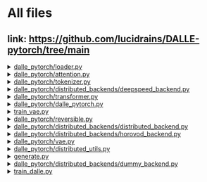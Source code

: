 # All files
## link: https://github.com/lucidrains/DALLE-pytorch/tree/main
<details>
<summary>
<a name='dalle_pytorch/loader.py' href='https://github.com/lucidrains/DALLE-pytorch/tree/main/dalle_pytorch/loader.py'>dalle_pytorch/loader.py</a>
</summary>
<ul>
    <details>
        <summary>
        class | <a name='dalle_pytorch/loader.py:TextImageDataset' href='https://github.com/lucidrains/DALLE-pytorch/tree/main/dalle_pytorch/loader.py#L10'>TextImageDataset</a>
        </summary>
        <ul>
        <li>Args:</li>
        <ul></ul>
        <li>Docs:<br></li>
        </ul>
    </details>
    <details>
        <summary>
        method | <a name='dalle_pytorch/loader.py:TextImageDataset:__init__' href='https://github.com/lucidrains/DALLE-pytorch/tree/main/dalle_pytorch/loader.py#L11'>TextImageDataset:__init__</a>
        </summary>
        <ul>
        <li>Args:</li>
        <ul>self,<br>folder,<br>text_len = 256,<br>image_size = 128,<br>truncate_captions = False,<br>resize_ratio = 0.75,<br>tokenizer = None,<br>shuffle = False,<br></ul>
        <li>Docs:<br>        """
<br>
        @param folder: Folder containing images and text files matched by their paths' respective "stem"
<br>
        @param truncate_captions: Rather than throw an exception, captions which are too long will be truncated.
<br>
        """
<br>
</li>
        </ul>
    </details>
    <details>
        <summary>
        method | <a name='dalle_pytorch/loader.py:TextImageDataset:__len__' href='https://github.com/lucidrains/DALLE-pytorch/tree/main/dalle_pytorch/loader.py#L55'>TextImageDataset:__len__</a>
        </summary>
        <ul>
        <li>Args:</li>
        <ul>self,<br></ul>
        <li>Docs:<br></li>
        </ul>
    </details>
    <details>
        <summary>
        method | <a name='dalle_pytorch/loader.py:TextImageDataset:random_sample' href='https://github.com/lucidrains/DALLE-pytorch/tree/main/dalle_pytorch/loader.py#L58'>TextImageDataset:random_sample</a>
        </summary>
        <ul>
        <li>Args:</li>
        <ul>self,<br></ul>
        <li>Docs:<br></li>
        </ul>
    </details>
    <details>
        <summary>
        method | <a name='dalle_pytorch/loader.py:TextImageDataset:sequential_sample' href='https://github.com/lucidrains/DALLE-pytorch/tree/main/dalle_pytorch/loader.py#L61'>TextImageDataset:sequential_sample</a>
        </summary>
        <ul>
        <li>Args:</li>
        <ul>self,<br>ind,<br></ul>
        <li>Docs:<br></li>
        </ul>
    </details>
    <details>
        <summary>
        method | <a name='dalle_pytorch/loader.py:TextImageDataset:skip_sample' href='https://github.com/lucidrains/DALLE-pytorch/tree/main/dalle_pytorch/loader.py#L66'>TextImageDataset:skip_sample</a>
        </summary>
        <ul>
        <li>Args:</li>
        <ul>self,<br>ind,<br></ul>
        <li>Docs:<br></li>
        </ul>
    </details>
    <details>
        <summary>
        method | <a name='dalle_pytorch/loader.py:TextImageDataset:__getitem__' href='https://github.com/lucidrains/DALLE-pytorch/tree/main/dalle_pytorch/loader.py#L71'>TextImageDataset:__getitem__</a>
        </summary>
        <ul>
        <li>Args:</li>
        <ul>self,<br>ind,<br></ul>
        <li>Docs:<br></li>
        </ul>
    </details></ul>
</details>

<details>
<summary>
<a name='dalle_pytorch/attention.py' href='https://github.com/lucidrains/DALLE-pytorch/tree/main/dalle_pytorch/attention.py'>dalle_pytorch/attention.py</a>
</summary>
<ul>
    <details>
        <summary>
        function | <a name='dalle_pytorch/attention.py:exists' href='https://github.com/lucidrains/DALLE-pytorch/tree/main/dalle_pytorch/attention.py#L13'>exists</a>
        </summary>
        <ul>
        <li>Args:</li>
        <ul>val,<br></ul>
        <li>Docs:<br></li>
        </ul>
    </details>
    <details>
        <summary>
        function | <a name='dalle_pytorch/attention.py:uniq' href='https://github.com/lucidrains/DALLE-pytorch/tree/main/dalle_pytorch/attention.py#L16'>uniq</a>
        </summary>
        <ul>
        <li>Args:</li>
        <ul>arr,<br></ul>
        <li>Docs:<br></li>
        </ul>
    </details>
    <details>
        <summary>
        function | <a name='dalle_pytorch/attention.py:default' href='https://github.com/lucidrains/DALLE-pytorch/tree/main/dalle_pytorch/attention.py#L19'>default</a>
        </summary>
        <ul>
        <li>Args:</li>
        <ul>val,<br>d,<br></ul>
        <li>Docs:<br></li>
        </ul>
    </details>
    <details>
        <summary>
        function | <a name='dalle_pytorch/attention.py:max_neg_value' href='https://github.com/lucidrains/DALLE-pytorch/tree/main/dalle_pytorch/attention.py#L24'>max_neg_value</a>
        </summary>
        <ul>
        <li>Args:</li>
        <ul>t,<br></ul>
        <li>Docs:<br></li>
        </ul>
    </details>
    <details>
        <summary>
        function | <a name='dalle_pytorch/attention.py:stable_softmax' href='https://github.com/lucidrains/DALLE-pytorch/tree/main/dalle_pytorch/attention.py#L27'>stable_softmax</a>
        </summary>
        <ul>
        <li>Args:</li>
        <ul>t,<br>dim  =  -1,<br>alpha  =  32 ** 2,<br></ul>
        <li>Docs:<br></li>
        </ul>
    </details>
    <details>
        <summary>
        function | <a name='dalle_pytorch/attention.py:apply_pos_emb' href='https://github.com/lucidrains/DALLE-pytorch/tree/main/dalle_pytorch/attention.py#L32'>apply_pos_emb</a>
        </summary>
        <ul>
        <li>Args:</li>
        <ul>pos_emb,<br>qkv,<br></ul>
        <li>Docs:<br></li>
        </ul>
    </details>
    <details>
        <summary>
        class | <a name='dalle_pytorch/attention.py:Attention' href='https://github.com/lucidrains/DALLE-pytorch/tree/main/dalle_pytorch/attention.py#L39'>Attention</a>
        </summary>
        <ul>
        <li>Args:</li>
        <ul></ul>
        <li>Docs:<br></li>
        </ul>
    </details>
    <details>
        <summary>
        class | <a name='dalle_pytorch/attention.py:SparseConvCausalAttention' href='https://github.com/lucidrains/DALLE-pytorch/tree/main/dalle_pytorch/attention.py#L90'>SparseConvCausalAttention</a>
        </summary>
        <ul>
        <li>Args:</li>
        <ul></ul>
        <li>Docs:<br></li>
        </ul>
    </details>
    <details>
        <summary>
        class | <a name='dalle_pytorch/attention.py:SparseAxialCausalAttention' href='https://github.com/lucidrains/DALLE-pytorch/tree/main/dalle_pytorch/attention.py#L211'>SparseAxialCausalAttention</a>
        </summary>
        <ul>
        <li>Args:</li>
        <ul></ul>
        <li>Docs:<br></li>
        </ul>
    </details>
    <details>
        <summary>
        class | <a name='dalle_pytorch/attention.py:SparseAttention' href='https://github.com/lucidrains/DALLE-pytorch/tree/main/dalle_pytorch/attention.py#L325'>SparseAttention</a>
        </summary>
        <ul>
        <li>Args:</li>
        <ul></ul>
        <li>Docs:<br></li>
        </ul>
    </details>
    <details>
        <summary>
        method | <a name='dalle_pytorch/attention.py:Attention:__init__' href='https://github.com/lucidrains/DALLE-pytorch/tree/main/dalle_pytorch/attention.py#L40'>Attention:__init__</a>
        </summary>
        <ul>
        <li>Args:</li>
        <ul>self,<br>dim,<br>seq_len,<br>causal  =  True,<br>heads  =  8,<br>dim_head  =  64,<br>dropout  =  0.,<br>stable  =  False,<br></ul>
        <li>Docs:<br></li>
        </ul>
    </details>
    <details>
        <summary>
        method | <a name='dalle_pytorch/attention.py:Attention:forward' href='https://github.com/lucidrains/DALLE-pytorch/tree/main/dalle_pytorch/attention.py#L56'>Attention:forward</a>
        </summary>
        <ul>
        <li>Args:</li>
        <ul>self,<br>x,<br>mask  =  None,<br>rotary_pos_emb  =  None,<br></ul>
        <li>Docs:<br></li>
        </ul>
    </details>
    <details>
        <summary>
        method | <a name='dalle_pytorch/attention.py:SparseConvCausalAttention:__init__' href='https://github.com/lucidrains/DALLE-pytorch/tree/main/dalle_pytorch/attention.py#L91'>SparseConvCausalAttention:__init__</a>
        </summary>
        <ul>
        <li>Args:</li>
        <ul>self,<br>dim,<br>seq_len,<br>image_size  =  32,<br>kernel_size  =  5,<br>dilation  =  1,<br>heads  =  8,<br>dim_head  =  64,<br>dropout  =  0.,<br>stable  =  False,<br>**kwargs,<br></ul>
        <li>Docs:<br></li>
        </ul>
    </details>
    <details>
        <summary>
        method | <a name='dalle_pytorch/attention.py:SparseConvCausalAttention:forward' href='https://github.com/lucidrains/DALLE-pytorch/tree/main/dalle_pytorch/attention.py#L56'>SparseConvCausalAttention:forward</a>
        </summary>
        <ul>
        <li>Args:</li>
        <ul>self,<br>x,<br>mask  =  None,<br>rotary_pos_emb  =  None,<br></ul>
        <li>Docs:<br></li>
        </ul>
    </details>
    <details>
        <summary>
        method | <a name='dalle_pytorch/attention.py:SparseAxialCausalAttention:__init__' href='https://github.com/lucidrains/DALLE-pytorch/tree/main/dalle_pytorch/attention.py#L212'>SparseAxialCausalAttention:__init__</a>
        </summary>
        <ul>
        <li>Args:</li>
        <ul>self,<br>dim,<br>seq_len,<br>image_size  =  32,<br>axis  =  0,<br>heads  =  8,<br>dim_head  =  64,<br>dropout  =  0.,<br>stable  =  False,<br>**kwargs,<br></ul>
        <li>Docs:<br></li>
        </ul>
    </details>
    <details>
        <summary>
        method | <a name='dalle_pytorch/attention.py:SparseAxialCausalAttention:forward' href='https://github.com/lucidrains/DALLE-pytorch/tree/main/dalle_pytorch/attention.py#L56'>SparseAxialCausalAttention:forward</a>
        </summary>
        <ul>
        <li>Args:</li>
        <ul>self,<br>x,<br>mask  =  None,<br>rotary_pos_emb  =  None,<br></ul>
        <li>Docs:<br></li>
        </ul>
    </details>
    <details>
        <summary>
        method | <a name='dalle_pytorch/attention.py:SparseAttention:__init__' href='https://github.com/lucidrains/DALLE-pytorch/tree/main/dalle_pytorch/attention.py#L326'>SparseAttention:__init__</a>
        </summary>
        <ul>
        <li>Args:</li>
        <ul>self,<br>*args,<br>block_size  =  16,<br>text_seq_len  =  256,<br>num_random_blocks  =  None,<br>**kwargs,<br></ul>
        <li>Docs:<br></li>
        </ul>
    </details>
    <details>
        <summary>
        method | <a name='dalle_pytorch/attention.py:SparseAttention:forward' href='https://github.com/lucidrains/DALLE-pytorch/tree/main/dalle_pytorch/attention.py#L56'>SparseAttention:forward</a>
        </summary>
        <ul>
        <li>Args:</li>
        <ul>self,<br>x,<br>mask  =  None,<br>rotary_pos_emb  =  None,<br></ul>
        <li>Docs:<br></li>
        </ul>
    </details></ul>
</details>

<details>
<summary>
<a name='dalle_pytorch/tokenizer.py' href='https://github.com/lucidrains/DALLE-pytorch/tree/main/dalle_pytorch/tokenizer.py'>dalle_pytorch/tokenizer.py</a>
</summary>
<ul>
    <details>
        <summary>
        function | <a name='dalle_pytorch/tokenizer.py:default_bpe' href='https://github.com/lucidrains/DALLE-pytorch/tree/main/dalle_pytorch/tokenizer.py#L21'>default_bpe</a>
        </summary>
        <ul>
        <li>Args:</li>
        <ul></ul>
        <li>Docs:<br></li>
        </ul>
    </details>
    <details>
        <summary>
        function | <a name='dalle_pytorch/tokenizer.py:bytes_to_unicode' href='https://github.com/lucidrains/DALLE-pytorch/tree/main/dalle_pytorch/tokenizer.py#L25'>bytes_to_unicode</a>
        </summary>
        <ul>
        <li>Args:</li>
        <ul></ul>
        <li>Docs:<br></li>
        </ul>
    </details>
    <details>
        <summary>
        function | <a name='dalle_pytorch/tokenizer.py:get_pairs' href='https://github.com/lucidrains/DALLE-pytorch/tree/main/dalle_pytorch/tokenizer.py#L37'>get_pairs</a>
        </summary>
        <ul>
        <li>Args:</li>
        <ul>word,<br></ul>
        <li>Docs:<br></li>
        </ul>
    </details>
    <details>
        <summary>
        function | <a name='dalle_pytorch/tokenizer.py:basic_clean' href='https://github.com/lucidrains/DALLE-pytorch/tree/main/dalle_pytorch/tokenizer.py#L45'>basic_clean</a>
        </summary>
        <ul>
        <li>Args:</li>
        <ul>text,<br></ul>
        <li>Docs:<br></li>
        </ul>
    </details>
    <details>
        <summary>
        function | <a name='dalle_pytorch/tokenizer.py:whitespace_clean' href='https://github.com/lucidrains/DALLE-pytorch/tree/main/dalle_pytorch/tokenizer.py#L50'>whitespace_clean</a>
        </summary>
        <ul>
        <li>Args:</li>
        <ul>text,<br></ul>
        <li>Docs:<br></li>
        </ul>
    </details>
    <details>
        <summary>
        class | <a name='dalle_pytorch/tokenizer.py:SimpleTokenizer' href='https://github.com/lucidrains/DALLE-pytorch/tree/main/dalle_pytorch/tokenizer.py#L55'>SimpleTokenizer</a>
        </summary>
        <ul>
        <li>Args:</li>
        <ul></ul>
        <li>Docs:<br></li>
        </ul>
    </details>
    <details>
        <summary>
        class | <a name='dalle_pytorch/tokenizer.py:HugTokenizer' href='https://github.com/lucidrains/DALLE-pytorch/tree/main/dalle_pytorch/tokenizer.py#L158'>HugTokenizer</a>
        </summary>
        <ul>
        <li>Args:</li>
        <ul></ul>
        <li>Docs:<br></li>
        </ul>
    </details>
    <details>
        <summary>
        class | <a name='dalle_pytorch/tokenizer.py:ChineseTokenizer' href='https://github.com/lucidrains/DALLE-pytorch/tree/main/dalle_pytorch/tokenizer.py#L196'>ChineseTokenizer</a>
        </summary>
        <ul>
        <li>Args:</li>
        <ul></ul>
        <li>Docs:<br></li>
        </ul>
    </details>
    <details>
        <summary>
        class | <a name='dalle_pytorch/tokenizer.py:YttmTokenizer' href='https://github.com/lucidrains/DALLE-pytorch/tree/main/dalle_pytorch/tokenizer.py#L232'>YttmTokenizer</a>
        </summary>
        <ul>
        <li>Args:</li>
        <ul></ul>
        <li>Docs:<br></li>
        </ul>
    </details>
    <details>
        <summary>
        method | <a name='dalle_pytorch/tokenizer.py:SimpleTokenizer:__init__' href='https://github.com/lucidrains/DALLE-pytorch/tree/main/dalle_pytorch/tokenizer.py#L56'>SimpleTokenizer:__init__</a>
        </summary>
        <ul>
        <li>Args:</li>
        <ul>self,<br>bpe_path  =  default_bpe(,<br></ul>
        <li>Docs:<br></li>
        </ul>
    </details>
    <details>
        <summary>
        method | <a name='dalle_pytorch/tokenizer.py:SimpleTokenizer:bpe' href='https://github.com/lucidrains/DALLE-pytorch/tree/main/dalle_pytorch/tokenizer.py#L78'>SimpleTokenizer:bpe</a>
        </summary>
        <ul>
        <li>Args:</li>
        <ul>self,<br>token,<br></ul>
        <li>Docs:<br></li>
        </ul>
    </details>
    <details>
        <summary>
        method | <a name='dalle_pytorch/tokenizer.py:SimpleTokenizer:encode' href='https://github.com/lucidrains/DALLE-pytorch/tree/main/dalle_pytorch/tokenizer.py#L119'>SimpleTokenizer:encode</a>
        </summary>
        <ul>
        <li>Args:</li>
        <ul>self,<br>text,<br></ul>
        <li>Docs:<br></li>
        </ul>
    </details>
    <details>
        <summary>
        method | <a name='dalle_pytorch/tokenizer.py:SimpleTokenizer:decode' href='https://github.com/lucidrains/DALLE-pytorch/tree/main/dalle_pytorch/tokenizer.py#L127'>SimpleTokenizer:decode</a>
        </summary>
        <ul>
        <li>Args:</li>
        <ul>self,<br>tokens,<br>remove_start_end  =  True,<br>pad_tokens  =  {},<br></ul>
        <li>Docs:<br></li>
        </ul>
    </details>
    <details>
        <summary>
        method | <a name='dalle_pytorch/tokenizer.py:SimpleTokenizer:tokenize' href='https://github.com/lucidrains/DALLE-pytorch/tree/main/dalle_pytorch/tokenizer.py#L137'>SimpleTokenizer:tokenize</a>
        </summary>
        <ul>
        <li>Args:</li>
        <ul>self,<br>texts,<br>context_length  =  256,<br>truncate_text  =  False,<br></ul>
        <li>Docs:<br></li>
        </ul>
    </details>
    <details>
        <summary>
        method | <a name='dalle_pytorch/tokenizer.py:HugTokenizer:__init__' href='https://github.com/lucidrains/DALLE-pytorch/tree/main/dalle_pytorch/tokenizer.py#L159'>HugTokenizer:__init__</a>
        </summary>
        <ul>
        <li>Args:</li>
        <ul>self,<br>bpe_path  =  None,<br></ul>
        <li>Docs:<br></li>
        </ul>
    </details>
    <details>
        <summary>
        method | <a name='dalle_pytorch/tokenizer.py:HugTokenizer:decode' href='https://github.com/lucidrains/DALLE-pytorch/tree/main/dalle_pytorch/tokenizer.py#L167'>HugTokenizer:decode</a>
        </summary>
        <ul>
        <li>Args:</li>
        <ul>self,<br>tokens,<br>pad_tokens  =  {},<br></ul>
        <li>Docs:<br></li>
        </ul>
    </details>
    <details>
        <summary>
        method | <a name='dalle_pytorch/tokenizer.py:HugTokenizer:encode' href='https://github.com/lucidrains/DALLE-pytorch/tree/main/dalle_pytorch/tokenizer.py#L119'>HugTokenizer:encode</a>
        </summary>
        <ul>
        <li>Args:</li>
        <ul>self,<br>text,<br></ul>
        <li>Docs:<br></li>
        </ul>
    </details>
    <details>
        <summary>
        method | <a name='dalle_pytorch/tokenizer.py:HugTokenizer:tokenize' href='https://github.com/lucidrains/DALLE-pytorch/tree/main/dalle_pytorch/tokenizer.py#L137'>HugTokenizer:tokenize</a>
        </summary>
        <ul>
        <li>Args:</li>
        <ul>self,<br>texts,<br>context_length  =  256,<br>truncate_text  =  False,<br></ul>
        <li>Docs:<br></li>
        </ul>
    </details>
    <details>
        <summary>
        method | <a name='dalle_pytorch/tokenizer.py:ChineseTokenizer:__init__' href='https://github.com/lucidrains/DALLE-pytorch/tree/main/dalle_pytorch/tokenizer.py#L197'>ChineseTokenizer:__init__</a>
        </summary>
        <ul>
        <li>Args:</li>
        <ul>self,<br></ul>
        <li>Docs:<br></li>
        </ul>
    </details>
    <details>
        <summary>
        method | <a name='dalle_pytorch/tokenizer.py:ChineseTokenizer:decode' href='https://github.com/lucidrains/DALLE-pytorch/tree/main/dalle_pytorch/tokenizer.py#L167'>ChineseTokenizer:decode</a>
        </summary>
        <ul>
        <li>Args:</li>
        <ul>self,<br>tokens,<br>pad_tokens  =  {},<br></ul>
        <li>Docs:<br></li>
        </ul>
    </details>
    <details>
        <summary>
        method | <a name='dalle_pytorch/tokenizer.py:ChineseTokenizer:encode' href='https://github.com/lucidrains/DALLE-pytorch/tree/main/dalle_pytorch/tokenizer.py#L119'>ChineseTokenizer:encode</a>
        </summary>
        <ul>
        <li>Args:</li>
        <ul>self,<br>text,<br></ul>
        <li>Docs:<br></li>
        </ul>
    </details>
    <details>
        <summary>
        method | <a name='dalle_pytorch/tokenizer.py:ChineseTokenizer:tokenize' href='https://github.com/lucidrains/DALLE-pytorch/tree/main/dalle_pytorch/tokenizer.py#L137'>ChineseTokenizer:tokenize</a>
        </summary>
        <ul>
        <li>Args:</li>
        <ul>self,<br>texts,<br>context_length  =  256,<br>truncate_text  =  False,<br></ul>
        <li>Docs:<br></li>
        </ul>
    </details>
    <details>
        <summary>
        method | <a name='dalle_pytorch/tokenizer.py:YttmTokenizer:__init__' href='https://github.com/lucidrains/DALLE-pytorch/tree/main/dalle_pytorch/tokenizer.py#L159'>YttmTokenizer:__init__</a>
        </summary>
        <ul>
        <li>Args:</li>
        <ul>self,<br>bpe_path  =  None,<br></ul>
        <li>Docs:<br></li>
        </ul>
    </details>
    <details>
        <summary>
        method | <a name='dalle_pytorch/tokenizer.py:YttmTokenizer:decode' href='https://github.com/lucidrains/DALLE-pytorch/tree/main/dalle_pytorch/tokenizer.py#L167'>YttmTokenizer:decode</a>
        </summary>
        <ul>
        <li>Args:</li>
        <ul>self,<br>tokens,<br>pad_tokens  =  {},<br></ul>
        <li>Docs:<br></li>
        </ul>
    </details>
    <details>
        <summary>
        method | <a name='dalle_pytorch/tokenizer.py:YttmTokenizer:encode' href='https://github.com/lucidrains/DALLE-pytorch/tree/main/dalle_pytorch/tokenizer.py#L247'>YttmTokenizer:encode</a>
        </summary>
        <ul>
        <li>Args:</li>
        <ul>self,<br>texts,<br></ul>
        <li>Docs:<br></li>
        </ul>
    </details>
    <details>
        <summary>
        method | <a name='dalle_pytorch/tokenizer.py:YttmTokenizer:tokenize' href='https://github.com/lucidrains/DALLE-pytorch/tree/main/dalle_pytorch/tokenizer.py#L137'>YttmTokenizer:tokenize</a>
        </summary>
        <ul>
        <li>Args:</li>
        <ul>self,<br>texts,<br>context_length  =  256,<br>truncate_text  =  False,<br></ul>
        <li>Docs:<br></li>
        </ul>
    </details></ul>
</details>

<details>
<summary>
<a name='dalle_pytorch/distributed_backends/deepspeed_backend.py' href='https://github.com/lucidrains/DALLE-pytorch/tree/main/dalle_pytorch/distributed_backends/deepspeed_backend.py'>dalle_pytorch/distributed_backends/deepspeed_backend.py</a>
</summary>
<ul>
    <details>
        <summary>
        class | <a name='dalle_pytorch/distributed_backends/deepspeed_backend.py:DeepSpeedBackend' href='https://github.com/lucidrains/DALLE-pytorch/tree/main/dalle_pytorch/distributed_backends/deepspeed_backend.py#L9'>DeepSpeedBackend</a>
        </summary>
        <ul>
        <li>Args:</li>
        <ul></ul>
        <li>Docs:<br></li>
        </ul>
    </details>
    <details>
        <summary>
        method | <a name='dalle_pytorch/distributed_backends/deepspeed_backend.py:DeepSpeedBackend:wrap_arg_parser' href='https://github.com/lucidrains/DALLE-pytorch/tree/main/dalle_pytorch/distributed_backends/deepspeed_backend.py#L15'>DeepSpeedBackend:wrap_arg_parser</a>
        </summary>
        <ul>
        <li>Args:</li>
        <ul>self,<br>parser,<br></ul>
        <li>Docs:<br></li>
        </ul>
    </details>
    <details>
        <summary>
        method | <a name='dalle_pytorch/distributed_backends/deepspeed_backend.py:DeepSpeedBackend:_initialize' href='https://github.com/lucidrains/DALLE-pytorch/tree/main/dalle_pytorch/distributed_backends/deepspeed_backend.py#L36'>DeepSpeedBackend:_initialize</a>
        </summary>
        <ul>
        <li>Args:</li>
        <ul>self,<br></ul>
        <li>Docs:<br></li>
        </ul>
    </details>
    <details>
        <summary>
        method | <a name='dalle_pytorch/distributed_backends/deepspeed_backend.py:DeepSpeedBackend:_require_torch_distributed_init' href='https://github.com/lucidrains/DALLE-pytorch/tree/main/dalle_pytorch/distributed_backends/deepspeed_backend.py#L42'>DeepSpeedBackend:_require_torch_distributed_init</a>
        </summary>
        <ul>
        <li>Args:</li>
        <ul></ul>
        <li>Docs:<br>        """Raise an error when `torch.distributed` has not been
<br>
        initialized yet.
<br>
        """
<br>
</li>
        </ul>
    </details>
    <details>
        <summary>
        method | <a name='dalle_pytorch/distributed_backends/deepspeed_backend.py:DeepSpeedBackend:_get_world_size' href='https://github.com/lucidrains/DALLE-pytorch/tree/main/dalle_pytorch/distributed_backends/deepspeed_backend.py#L50'>DeepSpeedBackend:_get_world_size</a>
        </summary>
        <ul>
        <li>Args:</li>
        <ul>self,<br></ul>
        <li>Docs:<br></li>
        </ul>
    </details>
    <details>
        <summary>
        method | <a name='dalle_pytorch/distributed_backends/deepspeed_backend.py:DeepSpeedBackend:_get_rank' href='https://github.com/lucidrains/DALLE-pytorch/tree/main/dalle_pytorch/distributed_backends/deepspeed_backend.py#L54'>DeepSpeedBackend:_get_rank</a>
        </summary>
        <ul>
        <li>Args:</li>
        <ul>self,<br></ul>
        <li>Docs:<br></li>
        </ul>
    </details>
    <details>
        <summary>
        method | <a name='dalle_pytorch/distributed_backends/deepspeed_backend.py:DeepSpeedBackend:_get_local_rank' href='https://github.com/lucidrains/DALLE-pytorch/tree/main/dalle_pytorch/distributed_backends/deepspeed_backend.py#L58'>DeepSpeedBackend:_get_local_rank</a>
        </summary>
        <ul>
        <li>Args:</li>
        <ul>self,<br></ul>
        <li>Docs:<br></li>
        </ul>
    </details>
    <details>
        <summary>
        method | <a name='dalle_pytorch/distributed_backends/deepspeed_backend.py:DeepSpeedBackend:_local_barrier' href='https://github.com/lucidrains/DALLE-pytorch/tree/main/dalle_pytorch/distributed_backends/deepspeed_backend.py#L62'>DeepSpeedBackend:_local_barrier</a>
        </summary>
        <ul>
        <li>Args:</li>
        <ul>self,<br></ul>
        <li>Docs:<br></li>
        </ul>
    </details>
    <details>
        <summary>
        method | <a name='dalle_pytorch/distributed_backends/deepspeed_backend.py:DeepSpeedBackend:_check_args' href='https://github.com/lucidrains/DALLE-pytorch/tree/main/dalle_pytorch/distributed_backends/deepspeed_backend.py#L66'>DeepSpeedBackend:_check_args</a>
        </summary>
        <ul>
        <li>Args:</li>
        <ul>self,<br>args,<br>optimizer,<br>lr_scheduler,<br>kwargs,<br></ul>
        <li>Docs:<br>        """Return an appropriate optimizer and learning rate scheduler
<br>
        after checking the values passed to `distribute`.
<br>
        """
<br>
</li>
        </ul>
    </details>
    <details>
        <summary>
        method | <a name='dalle_pytorch/distributed_backends/deepspeed_backend.py:DeepSpeedBackend:_check_argvs' href='https://github.com/lucidrains/DALLE-pytorch/tree/main/dalle_pytorch/distributed_backends/deepspeed_backend.py#L75'>DeepSpeedBackend:_check_argvs</a>
        </summary>
        <ul>
        <li>Args:</li>
        <ul>self,<br>args,<br>optimizer,<br>lr_scheduler,<br>kwargs,<br></ul>
        <li>Docs:<br>        """Apply several sanity checks to the given command
<br>
        line arguments.
<br>
        """
<br>
</li>
        </ul>
    </details>
    <details>
        <summary>
        method | <a name='dalle_pytorch/distributed_backends/deepspeed_backend.py:DeepSpeedBackend:_check_config' href='https://github.com/lucidrains/DALLE-pytorch/tree/main/dalle_pytorch/distributed_backends/deepspeed_backend.py#L105'>DeepSpeedBackend:_check_config</a>
        </summary>
        <ul>
        <li>Args:</li>
        <ul>self,<br>args,<br>optimizer,<br>lr_scheduler,<br>kwargs,<br></ul>
        <li>Docs:<br>        """Return an appropriate optimizer and learning rate scheduler
<br>
        for the DeepSpeed configuration.
<br>
        """
<br>
</li>
        </ul>
    </details>
    <details>
        <summary>
        method | <a name='dalle_pytorch/distributed_backends/deepspeed_backend.py:DeepSpeedBackend:_distribute' href='https://github.com/lucidrains/DALLE-pytorch/tree/main/dalle_pytorch/distributed_backends/deepspeed_backend.py#L135'>DeepSpeedBackend:_distribute</a>
        </summary>
        <ul>
        <li>Args:</li>
        <ul>self,<br>args = None,<br>model = None,<br>optimizer = None,<br>model_parameters = None,<br>training_data = None,<br>lr_scheduler = None,<br>**kwargs,<br>,<br></ul>
        <li>Docs:<br></li>
        </ul>
    </details>
    <details>
        <summary>
        method | <a name='dalle_pytorch/distributed_backends/deepspeed_backend.py:DeepSpeedBackend:_average_all' href='https://github.com/lucidrains/DALLE-pytorch/tree/main/dalle_pytorch/distributed_backends/deepspeed_backend.py#L165'>DeepSpeedBackend:_average_all</a>
        </summary>
        <ul>
        <li>Args:</li>
        <ul>self,<br>tensor,<br></ul>
        <li>Docs:<br></li>
        </ul>
    </details></ul>
</details>

<details>
<summary>
<a name='dalle_pytorch/transformer.py' href='https://github.com/lucidrains/DALLE-pytorch/tree/main/dalle_pytorch/transformer.py'>dalle_pytorch/transformer.py</a>
</summary>
<ul>
    <details>
        <summary>
        function | <a name='dalle_pytorch/transformer.py:exists' href='https://github.com/lucidrains/DALLE-pytorch/tree/main/dalle_pytorch/transformer.py#L17'>exists</a>
        </summary>
        <ul>
        <li>Args:</li>
        <ul>val,<br></ul>
        <li>Docs:<br></li>
        </ul>
    </details>
    <details>
        <summary>
        function | <a name='dalle_pytorch/transformer.py:default' href='https://github.com/lucidrains/DALLE-pytorch/tree/main/dalle_pytorch/transformer.py#L20'>default</a>
        </summary>
        <ul>
        <li>Args:</li>
        <ul>val,<br>d,<br></ul>
        <li>Docs:<br></li>
        </ul>
    </details>
    <details>
        <summary>
        function | <a name='dalle_pytorch/transformer.py:cast_tuple' href='https://github.com/lucidrains/DALLE-pytorch/tree/main/dalle_pytorch/transformer.py#L23'>cast_tuple</a>
        </summary>
        <ul>
        <li>Args:</li>
        <ul>val,<br>depth  =  1,<br></ul>
        <li>Docs:<br></li>
        </ul>
    </details>
    <details>
        <summary>
        class | <a name='dalle_pytorch/transformer.py:DivideMax' href='https://github.com/lucidrains/DALLE-pytorch/tree/main/dalle_pytorch/transformer.py#L30'>DivideMax</a>
        </summary>
        <ul>
        <li>Args:</li>
        <ul></ul>
        <li>Docs:<br></li>
        </ul>
    </details>
    <details>
        <summary>
        class | <a name='dalle_pytorch/transformer.py:LayerScale' href='https://github.com/lucidrains/DALLE-pytorch/tree/main/dalle_pytorch/transformer.py#L40'>LayerScale</a>
        </summary>
        <ul>
        <li>Args:</li>
        <ul></ul>
        <li>Docs:<br></li>
        </ul>
    </details>
    <details>
        <summary>
        class | <a name='dalle_pytorch/transformer.py:PreNorm' href='https://github.com/lucidrains/DALLE-pytorch/tree/main/dalle_pytorch/transformer.py#L58'>PreNorm</a>
        </summary>
        <ul>
        <li>Args:</li>
        <ul></ul>
        <li>Docs:<br></li>
        </ul>
    </details>
    <details>
        <summary>
        class | <a name='dalle_pytorch/transformer.py:GEGLU' href='https://github.com/lucidrains/DALLE-pytorch/tree/main/dalle_pytorch/transformer.py#L69'>GEGLU</a>
        </summary>
        <ul>
        <li>Args:</li>
        <ul></ul>
        <li>Docs:<br></li>
        </ul>
    </details>
    <details>
        <summary>
        class | <a name='dalle_pytorch/transformer.py:FeedForward' href='https://github.com/lucidrains/DALLE-pytorch/tree/main/dalle_pytorch/transformer.py#L74'>FeedForward</a>
        </summary>
        <ul>
        <li>Args:</li>
        <ul></ul>
        <li>Docs:<br></li>
        </ul>
    </details>
    <details>
        <summary>
        class | <a name='dalle_pytorch/transformer.py:PreShiftToken' href='https://github.com/lucidrains/DALLE-pytorch/tree/main/dalle_pytorch/transformer.py#L89'>PreShiftToken</a>
        </summary>
        <ul>
        <li>Args:</li>
        <ul></ul>
        <li>Docs:<br></li>
        </ul>
    </details>
    <details>
        <summary>
        class | <a name='dalle_pytorch/transformer.py:Transformer' href='https://github.com/lucidrains/DALLE-pytorch/tree/main/dalle_pytorch/transformer.py#L130'>Transformer</a>
        </summary>
        <ul>
        <li>Args:</li>
        <ul></ul>
        <li>Docs:<br></li>
        </ul>
    </details>
    <details>
        <summary>
        method | <a name='dalle_pytorch/transformer.py:DivideMax:__init__' href='https://github.com/lucidrains/DALLE-pytorch/tree/main/dalle_pytorch/transformer.py#L31'>DivideMax:__init__</a>
        </summary>
        <ul>
        <li>Args:</li>
        <ul>self,<br>dim,<br></ul>
        <li>Docs:<br></li>
        </ul>
    </details>
    <details>
        <summary>
        method | <a name='dalle_pytorch/transformer.py:DivideMax:forward' href='https://github.com/lucidrains/DALLE-pytorch/tree/main/dalle_pytorch/transformer.py#L35'>DivideMax:forward</a>
        </summary>
        <ul>
        <li>Args:</li>
        <ul>self,<br>x,<br></ul>
        <li>Docs:<br></li>
        </ul>
    </details>
    <details>
        <summary>
        method | <a name='dalle_pytorch/transformer.py:LayerScale:__init__' href='https://github.com/lucidrains/DALLE-pytorch/tree/main/dalle_pytorch/transformer.py#L41'>LayerScale:__init__</a>
        </summary>
        <ul>
        <li>Args:</li>
        <ul>self,<br>dim,<br>depth,<br>fn,<br></ul>
        <li>Docs:<br></li>
        </ul>
    </details>
    <details>
        <summary>
        method | <a name='dalle_pytorch/transformer.py:LayerScale:forward' href='https://github.com/lucidrains/DALLE-pytorch/tree/main/dalle_pytorch/transformer.py#L53'>LayerScale:forward</a>
        </summary>
        <ul>
        <li>Args:</li>
        <ul>self,<br>x,<br>**kwargs,<br></ul>
        <li>Docs:<br></li>
        </ul>
    </details>
    <details>
        <summary>
        method | <a name='dalle_pytorch/transformer.py:PreNorm:__init__' href='https://github.com/lucidrains/DALLE-pytorch/tree/main/dalle_pytorch/transformer.py#L59'>PreNorm:__init__</a>
        </summary>
        <ul>
        <li>Args:</li>
        <ul>self,<br>dim,<br>fn,<br></ul>
        <li>Docs:<br></li>
        </ul>
    </details>
    <details>
        <summary>
        method | <a name='dalle_pytorch/transformer.py:PreNorm:forward' href='https://github.com/lucidrains/DALLE-pytorch/tree/main/dalle_pytorch/transformer.py#L53'>PreNorm:forward</a>
        </summary>
        <ul>
        <li>Args:</li>
        <ul>self,<br>x,<br>**kwargs,<br></ul>
        <li>Docs:<br></li>
        </ul>
    </details>
    <details>
        <summary>
        method | <a name='dalle_pytorch/transformer.py:GEGLU:forward' href='https://github.com/lucidrains/DALLE-pytorch/tree/main/dalle_pytorch/transformer.py#L35'>GEGLU:forward</a>
        </summary>
        <ul>
        <li>Args:</li>
        <ul>self,<br>x,<br></ul>
        <li>Docs:<br></li>
        </ul>
    </details>
    <details>
        <summary>
        method | <a name='dalle_pytorch/transformer.py:FeedForward:__init__' href='https://github.com/lucidrains/DALLE-pytorch/tree/main/dalle_pytorch/transformer.py#L75'>FeedForward:__init__</a>
        </summary>
        <ul>
        <li>Args:</li>
        <ul>self,<br>dim,<br>dropout  =  0.,<br>mult  =  4.,<br></ul>
        <li>Docs:<br></li>
        </ul>
    </details>
    <details>
        <summary>
        method | <a name='dalle_pytorch/transformer.py:FeedForward:forward' href='https://github.com/lucidrains/DALLE-pytorch/tree/main/dalle_pytorch/transformer.py#L35'>FeedForward:forward</a>
        </summary>
        <ul>
        <li>Args:</li>
        <ul>self,<br>x,<br></ul>
        <li>Docs:<br></li>
        </ul>
    </details>
    <details>
        <summary>
        method | <a name='dalle_pytorch/transformer.py:PreShiftToken:__init__' href='https://github.com/lucidrains/DALLE-pytorch/tree/main/dalle_pytorch/transformer.py#L90'>PreShiftToken:__init__</a>
        </summary>
        <ul>
        <li>Args:</li>
        <ul>self,<br>fn,<br>image_size,<br>seq_len,<br></ul>
        <li>Docs:<br></li>
        </ul>
    </details>
    <details>
        <summary>
        method | <a name='dalle_pytorch/transformer.py:PreShiftToken:forward' href='https://github.com/lucidrains/DALLE-pytorch/tree/main/dalle_pytorch/transformer.py#L53'>PreShiftToken:forward</a>
        </summary>
        <ul>
        <li>Args:</li>
        <ul>self,<br>x,<br>**kwargs,<br></ul>
        <li>Docs:<br></li>
        </ul>
    </details>
    <details>
        <summary>
        method | <a name='dalle_pytorch/transformer.py:Transformer:__init__' href='https://github.com/lucidrains/DALLE-pytorch/tree/main/dalle_pytorch/transformer.py#L131'>Transformer:__init__</a>
        </summary>
        <ul>
        <li>Args:</li>
        <ul>self,<br>*,<br>dim,<br>depth,<br>seq_len,<br>reversible  =  False,<br>causal  =  True,<br>heads  =  8,<br>dim_head  =  64,<br>ff_mult  =  4,<br>attn_dropout  =  0.,<br>ff_dropout  =  0.,<br>attn_types  =  None,<br>image_fmap_size  =  None,<br>sparse_attn  =  False,<br>stable  =  False,<br>shift_tokens  =  True,<br>rotary_emb  =  True,<br></ul>
        <li>Docs:<br></li>
        </ul>
    </details>
    <details>
        <summary>
        method | <a name='dalle_pytorch/transformer.py:Transformer:forward' href='https://github.com/lucidrains/DALLE-pytorch/tree/main/dalle_pytorch/transformer.py#L53'>Transformer:forward</a>
        </summary>
        <ul>
        <li>Args:</li>
        <ul>self,<br>x,<br>**kwargs,<br></ul>
        <li>Docs:<br></li>
        </ul>
    </details></ul>
</details>

<details>
<summary>
<a name='dalle_pytorch/dalle_pytorch.py' href='https://github.com/lucidrains/DALLE-pytorch/tree/main/dalle_pytorch/dalle_pytorch.py'>dalle_pytorch/dalle_pytorch.py</a>
</summary>
<ul>
    <details>
        <summary>
        function | <a name='dalle_pytorch/dalle_pytorch.py:exists' href='https://github.com/lucidrains/DALLE-pytorch/tree/main/dalle_pytorch/dalle_pytorch.py#L16'>exists</a>
        </summary>
        <ul>
        <li>Args:</li>
        <ul>val,<br></ul>
        <li>Docs:<br></li>
        </ul>
    </details>
    <details>
        <summary>
        function | <a name='dalle_pytorch/dalle_pytorch.py:default' href='https://github.com/lucidrains/DALLE-pytorch/tree/main/dalle_pytorch/dalle_pytorch.py#L19'>default</a>
        </summary>
        <ul>
        <li>Args:</li>
        <ul>val,<br>d,<br></ul>
        <li>Docs:<br></li>
        </ul>
    </details>
    <details>
        <summary>
        function | <a name='dalle_pytorch/dalle_pytorch.py:is_empty' href='https://github.com/lucidrains/DALLE-pytorch/tree/main/dalle_pytorch/dalle_pytorch.py#L28'>is_empty</a>
        </summary>
        <ul>
        <li>Args:</li>
        <ul>t,<br></ul>
        <li>Docs:<br></li>
        </ul>
    </details>
    <details>
        <summary>
        function | <a name='dalle_pytorch/dalle_pytorch.py:masked_mean' href='https://github.com/lucidrains/DALLE-pytorch/tree/main/dalle_pytorch/dalle_pytorch.py#L31'>masked_mean</a>
        </summary>
        <ul>
        <li>Args:</li>
        <ul>t,<br>mask,<br>dim  =  1,<br></ul>
        <li>Docs:<br></li>
        </ul>
    </details>
    <details>
        <summary>
        function | <a name='dalle_pytorch/dalle_pytorch.py:set_requires_grad' href='https://github.com/lucidrains/DALLE-pytorch/tree/main/dalle_pytorch/dalle_pytorch.py#L35'>set_requires_grad</a>
        </summary>
        <ul>
        <li>Args:</li>
        <ul>model,<br>value,<br></ul>
        <li>Docs:<br></li>
        </ul>
    </details>
    <details>
        <summary>
        function | <a name='dalle_pytorch/dalle_pytorch.py:eval_decorator' href='https://github.com/lucidrains/DALLE-pytorch/tree/main/dalle_pytorch/dalle_pytorch.py#L39'>eval_decorator</a>
        </summary>
        <ul>
        <li>Args:</li>
        <ul>fn,<br></ul>
        <li>Docs:<br></li>
        </ul>
    </details>
    <details>
        <summary>
        function | <a name='dalle_pytorch/dalle_pytorch.py:top_k' href='https://github.com/lucidrains/DALLE-pytorch/tree/main/dalle_pytorch/dalle_pytorch.py#L50'>top_k</a>
        </summary>
        <ul>
        <li>Args:</li>
        <ul>logits,<br>thres  =  0.5,<br></ul>
        <li>Docs:<br></li>
        </ul>
    </details>
    <details>
        <summary>
        class | <a name='dalle_pytorch/dalle_pytorch.py:always' href='https://github.com/lucidrains/DALLE-pytorch/tree/main/dalle_pytorch/dalle_pytorch.py#L22'>always</a>
        </summary>
        <ul>
        <li>Args:</li>
        <ul></ul>
        <li>Docs:<br></li>
        </ul>
    </details>
    <details>
        <summary>
        class | <a name='dalle_pytorch/dalle_pytorch.py:ResBlock' href='https://github.com/lucidrains/DALLE-pytorch/tree/main/dalle_pytorch/dalle_pytorch.py#L60'>ResBlock</a>
        </summary>
        <ul>
        <li>Args:</li>
        <ul></ul>
        <li>Docs:<br></li>
        </ul>
    </details>
    <details>
        <summary>
        class | <a name='dalle_pytorch/dalle_pytorch.py:DiscreteVAE' href='https://github.com/lucidrains/DALLE-pytorch/tree/main/dalle_pytorch/dalle_pytorch.py#L74'>DiscreteVAE</a>
        </summary>
        <ul>
        <li>Args:</li>
        <ul></ul>
        <li>Docs:<br></li>
        </ul>
    </details>
    <details>
        <summary>
        class | <a name='dalle_pytorch/dalle_pytorch.py:CLIP' href='https://github.com/lucidrains/DALLE-pytorch/tree/main/dalle_pytorch/dalle_pytorch.py#L229'>CLIP</a>
        </summary>
        <ul>
        <li>Args:</li>
        <ul></ul>
        <li>Docs:<br></li>
        </ul>
    </details>
    <details>
        <summary>
        class | <a name='dalle_pytorch/dalle_pytorch.py:DALLE' href='https://github.com/lucidrains/DALLE-pytorch/tree/main/dalle_pytorch/dalle_pytorch.py#L309'>DALLE</a>
        </summary>
        <ul>
        <li>Args:</li>
        <ul></ul>
        <li>Docs:<br></li>
        </ul>
    </details>
    <details>
        <summary>
        method | <a name='dalle_pytorch/dalle_pytorch.py:always:__init__' href='https://github.com/lucidrains/DALLE-pytorch/tree/main/dalle_pytorch/dalle_pytorch.py#L23'>always:__init__</a>
        </summary>
        <ul>
        <li>Args:</li>
        <ul>self,<br>val,<br></ul>
        <li>Docs:<br></li>
        </ul>
    </details>
    <details>
        <summary>
        method | <a name='dalle_pytorch/dalle_pytorch.py:always:__call__' href='https://github.com/lucidrains/DALLE-pytorch/tree/main/dalle_pytorch/dalle_pytorch.py#L25'>always:__call__</a>
        </summary>
        <ul>
        <li>Args:</li>
        <ul>self,<br>x,<br>*args,<br>**kwargs,<br></ul>
        <li>Docs:<br></li>
        </ul>
    </details>
    <details>
        <summary>
        method | <a name='dalle_pytorch/dalle_pytorch.py:ResBlock:__init__' href='https://github.com/lucidrains/DALLE-pytorch/tree/main/dalle_pytorch/dalle_pytorch.py#L61'>ResBlock:__init__</a>
        </summary>
        <ul>
        <li>Args:</li>
        <ul>self,<br>chan,<br></ul>
        <li>Docs:<br></li>
        </ul>
    </details>
    <details>
        <summary>
        method | <a name='dalle_pytorch/dalle_pytorch.py:ResBlock:forward' href='https://github.com/lucidrains/DALLE-pytorch/tree/main/dalle_pytorch/dalle_pytorch.py#L71'>ResBlock:forward</a>
        </summary>
        <ul>
        <li>Args:</li>
        <ul>self,<br>x,<br></ul>
        <li>Docs:<br></li>
        </ul>
    </details>
    <details>
        <summary>
        method | <a name='dalle_pytorch/dalle_pytorch.py:DiscreteVAE:__init__' href='https://github.com/lucidrains/DALLE-pytorch/tree/main/dalle_pytorch/dalle_pytorch.py#L75'>DiscreteVAE:__init__</a>
        </summary>
        <ul>
        <li>Args:</li>
        <ul>self,<br>image_size  =  256,<br>num_tokens  =  512,<br>codebook_dim  =  512,<br>num_layers  =  3,<br>num_resnet_blocks  =  0,<br>hidden_dim  =  64,<br>channels  =  3,<br>smooth_l1_loss  =  False,<br>temperature  =  0.9,<br>straight_through  =  False,<br>kl_div_loss_weight  =  0.,<br>(0.5,<br>) * 3,<br>(0.5,<br>) * 3),<br></ul>
        <li>Docs:<br></li>
        </ul>
    </details>
    <details>
        <summary>
        method | <a name='dalle_pytorch/dalle_pytorch.py:DiscreteVAE:_register_external_parameters' href='https://github.com/lucidrains/DALLE-pytorch/tree/main/dalle_pytorch/dalle_pytorch.py#L142'>DiscreteVAE:_register_external_parameters</a>
        </summary>
        <ul>
        <li>Args:</li>
        <ul>self,<br></ul>
        <li>Docs:<br>        """Register external parameters for DeepSpeed partitioning."""
<br>
</li>
        </ul>
    </details>
    <details>
        <summary>
        method | <a name='dalle_pytorch/dalle_pytorch.py:DiscreteVAE:norm' href='https://github.com/lucidrains/DALLE-pytorch/tree/main/dalle_pytorch/dalle_pytorch.py#L154'>DiscreteVAE:norm</a>
        </summary>
        <ul>
        <li>Args:</li>
        <ul>self,<br>images,<br></ul>
        <li>Docs:<br></li>
        </ul>
    </details>
    <details>
        <summary>
        method | <a name='dalle_pytorch/dalle_pytorch.py:DiscreteVAE:get_codebook_indices' href='https://github.com/lucidrains/DALLE-pytorch/tree/main/dalle_pytorch/dalle_pytorch.py#L166'>DiscreteVAE:get_codebook_indices</a>
        </summary>
        <ul>
        <li>Args:</li>
        <ul>self,<br>images,<br></ul>
        <li>Docs:<br></li>
        </ul>
    </details>
    <details>
        <summary>
        method | <a name='dalle_pytorch/dalle_pytorch.py:DiscreteVAE:decode' href='https://github.com/lucidrains/DALLE-pytorch/tree/main/dalle_pytorch/dalle_pytorch.py#L171'>DiscreteVAE:decode</a>
        </summary>
        <ul>
        <li>Args:</li>
        <ul>self,<br>img_seq,<br></ul>
        <li>Docs:<br></li>
        </ul>
    </details>
    <details>
        <summary>
        method | <a name='dalle_pytorch/dalle_pytorch.py:DiscreteVAE:forward' href='https://github.com/lucidrains/DALLE-pytorch/tree/main/dalle_pytorch/dalle_pytorch.py#L183'>DiscreteVAE:forward</a>
        </summary>
        <ul>
        <li>Args:</li>
        <ul>self,<br>img,<br>return_loss  =  False,<br>return_recons  =  False,<br>return_logits  =  False,<br>temp  =  None,<br></ul>
        <li>Docs:<br></li>
        </ul>
    </details>
    <details>
        <summary>
        method | <a name='dalle_pytorch/dalle_pytorch.py:CLIP:__init__' href='https://github.com/lucidrains/DALLE-pytorch/tree/main/dalle_pytorch/dalle_pytorch.py#L75'>CLIP:__init__</a>
        </summary>
        <ul>
        <li>Args:</li>
        <ul>self,<br>*,<br>dim_text  =  512,<br>dim_image  =  512,<br>dim_latent  =  512,<br>num_text_tokens  =  10000,<br>text_enc_depth  =  6,<br>text_seq_len  =  256,<br>text_heads  =  8,<br>num_visual_tokens  =  512,<br>visual_enc_depth  =  6,<br>visual_heads  =  8,<br>visual_image_size  =  256,<br>visual_patch_size  =  32,<br>channels  =  3,<br></ul>
        <li>Docs:<br></li>
        </ul>
    </details>
    <details>
        <summary>
        method | <a name='dalle_pytorch/dalle_pytorch.py:CLIP:forward' href='https://github.com/lucidrains/DALLE-pytorch/tree/main/dalle_pytorch/dalle_pytorch.py#L183'>CLIP:forward</a>
        </summary>
        <ul>
        <li>Args:</li>
        <ul>self,<br>text,<br>image,<br>text_mask  =  None,<br>return_loss  =  False,<br></ul>
        <li>Docs:<br></li>
        </ul>
    </details>
    <details>
        <summary>
        method | <a name='dalle_pytorch/dalle_pytorch.py:DALLE:__init__' href='https://github.com/lucidrains/DALLE-pytorch/tree/main/dalle_pytorch/dalle_pytorch.py#L75'>DALLE:__init__</a>
        </summary>
        <ul>
        <li>Args:</li>
        <ul>self,<br>*,<br>dim,<br>vae,<br>num_text_tokens  =  10000,<br>text_seq_len  =  256,<br>depth,<br>heads  =  8,<br>dim_head  =  64,<br>reversible  =  False,<br>attn_dropout  =  0.,<br>ff_dropout  =  0,<br>sparse_attn  =  False,<br>attn_types  =  None,<br>loss_img_weight  =  7,<br>stable  =  False,<br>shift_tokens  =  True,<br>rotary_emb  =  True,<br></ul>
        <li>Docs:<br></li>
        </ul>
    </details>
    <details>
        <summary>
        method | <a name='dalle_pytorch/dalle_pytorch.py:DALLE:generate_texts' href='https://github.com/lucidrains/DALLE-pytorch/tree/main/dalle_pytorch/dalle_pytorch.py#L405'>DALLE:generate_texts</a>
        </summary>
        <ul>
        <li>Args:</li>
        <ul>self,<br>tokenizer,<br>text  =  None,<br>*,<br>filter_thres  =  0.5,<br>temperature  =  1.,<br></ul>
        <li>Docs:<br></li>
        </ul>
    </details>
    <details>
        <summary>
        method | <a name='dalle_pytorch/dalle_pytorch.py:DALLE:generate_images' href='https://github.com/lucidrains/DALLE-pytorch/tree/main/dalle_pytorch/dalle_pytorch.py#L453'>DALLE:generate_images</a>
        </summary>
        <ul>
        <li>Args:</li>
        <ul>self,<br>text,<br>*,<br>clip  =  None,<br>mask  =  None,<br>filter_thres  =  0.5,<br>temperature  =  1.,<br>img  =  None,<br>num_init_img_tokens  =  None,<br></ul>
        <li>Docs:<br></li>
        </ul>
    </details>
    <details>
        <summary>
        method | <a name='dalle_pytorch/dalle_pytorch.py:DALLE:forward' href='https://github.com/lucidrains/DALLE-pytorch/tree/main/dalle_pytorch/dalle_pytorch.py#L183'>DALLE:forward</a>
        </summary>
        <ul>
        <li>Args:</li>
        <ul>self,<br>text,<br>image  =  None,<br>mask  =  None,<br>return_loss  =  False,<br></ul>
        <li>Docs:<br></li>
        </ul>
    </details></ul>
</details>

<details>
<summary>
<a name='train_vae.py' href='https://github.com/lucidrains/DALLE-pytorch/tree/main/train_vae.py'>train_vae.py</a>
</summary>
<ul>
    <details>
        <summary>
        function | <a name='train_vae.py:save_model' href='https://github.com/lucidrains/DALLE-pytorch/tree/main/train_vae.py#L196'>save_model</a>
        </summary>
        <ul>
        <li>Args:</li>
        <ul>path,<br></ul>
        <li>Docs:<br></li>
        </ul>
    </details></ul>
</details>

<details>
<summary>
<a name='dalle_pytorch/reversible.py' href='https://github.com/lucidrains/DALLE-pytorch/tree/main/dalle_pytorch/reversible.py'>dalle_pytorch/reversible.py</a>
</summary>
<ul>
    <details>
        <summary>
        function | <a name='dalle_pytorch/reversible.py:route_args' href='https://github.com/lucidrains/DALLE-pytorch/tree/main/dalle_pytorch/reversible.py#L8'>route_args</a>
        </summary>
        <ul>
        <li>Args:</li>
        <ul>router,<br>args,<br>depth,<br></ul>
        <li>Docs:<br></li>
        </ul>
    </details>
    <details>
        <summary>
        class | <a name='dalle_pytorch/reversible.py:Deterministic' href='https://github.com/lucidrains/DALLE-pytorch/tree/main/dalle_pytorch/reversible.py#L20'>Deterministic</a>
        </summary>
        <ul>
        <li>Args:</li>
        <ul></ul>
        <li>Docs:<br></li>
        </ul>
    </details>
    <details>
        <summary>
        class | <a name='dalle_pytorch/reversible.py:ReversibleBlock' href='https://github.com/lucidrains/DALLE-pytorch/tree/main/dalle_pytorch/reversible.py#L54'>ReversibleBlock</a>
        </summary>
        <ul>
        <li>Args:</li>
        <ul></ul>
        <li>Docs:<br></li>
        </ul>
    </details>
    <details>
        <summary>
        class | <a name='dalle_pytorch/reversible.py:_ReversibleFunction' href='https://github.com/lucidrains/DALLE-pytorch/tree/main/dalle_pytorch/reversible.py#L108'>_ReversibleFunction</a>
        </summary>
        <ul>
        <li>Args:</li>
        <ul></ul>
        <li>Docs:<br></li>
        </ul>
    </details>
    <details>
        <summary>
        class | <a name='dalle_pytorch/reversible.py:SequentialSequence' href='https://github.com/lucidrains/DALLE-pytorch/tree/main/dalle_pytorch/reversible.py#L126'>SequentialSequence</a>
        </summary>
        <ul>
        <li>Args:</li>
        <ul></ul>
        <li>Docs:<br></li>
        </ul>
    </details>
    <details>
        <summary>
        class | <a name='dalle_pytorch/reversible.py:ReversibleSequence' href='https://github.com/lucidrains/DALLE-pytorch/tree/main/dalle_pytorch/reversible.py#L143'>ReversibleSequence</a>
        </summary>
        <ul>
        <li>Args:</li>
        <ul></ul>
        <li>Docs:<br></li>
        </ul>
    </details>
    <details>
        <summary>
        method | <a name='dalle_pytorch/reversible.py:Deterministic:__init__' href='https://github.com/lucidrains/DALLE-pytorch/tree/main/dalle_pytorch/reversible.py#L21'>Deterministic:__init__</a>
        </summary>
        <ul>
        <li>Args:</li>
        <ul>self,<br>net,<br></ul>
        <li>Docs:<br></li>
        </ul>
    </details>
    <details>
        <summary>
        method | <a name='dalle_pytorch/reversible.py:Deterministic:record_rng' href='https://github.com/lucidrains/DALLE-pytorch/tree/main/dalle_pytorch/reversible.py#L29'>Deterministic:record_rng</a>
        </summary>
        <ul>
        <li>Args:</li>
        <ul>self,<br>*args,<br></ul>
        <li>Docs:<br></li>
        </ul>
    </details>
    <details>
        <summary>
        method | <a name='dalle_pytorch/reversible.py:Deterministic:forward' href='https://github.com/lucidrains/DALLE-pytorch/tree/main/dalle_pytorch/reversible.py#L35'>Deterministic:forward</a>
        </summary>
        <ul>
        <li>Args:</li>
        <ul>self,<br>*args,<br>record_rng  =  False,<br>set_rng  =  False,<br>**kwargs,<br></ul>
        <li>Docs:<br></li>
        </ul>
    </details>
    <details>
        <summary>
        method | <a name='dalle_pytorch/reversible.py:ReversibleBlock:__init__' href='https://github.com/lucidrains/DALLE-pytorch/tree/main/dalle_pytorch/reversible.py#L55'>ReversibleBlock:__init__</a>
        </summary>
        <ul>
        <li>Args:</li>
        <ul>self,<br>f,<br>g,<br></ul>
        <li>Docs:<br></li>
        </ul>
    </details>
    <details>
        <summary>
        method | <a name='dalle_pytorch/reversible.py:ReversibleBlock:forward' href='https://github.com/lucidrains/DALLE-pytorch/tree/main/dalle_pytorch/reversible.py#L60'>ReversibleBlock:forward</a>
        </summary>
        <ul>
        <li>Args:</li>
        <ul>self,<br>x,<br>f_args  =  {},<br>g_args  =  {},<br></ul>
        <li>Docs:<br></li>
        </ul>
    </details>
    <details>
        <summary>
        method | <a name='dalle_pytorch/reversible.py:ReversibleBlock:backward_pass' href='https://github.com/lucidrains/DALLE-pytorch/tree/main/dalle_pytorch/reversible.py#L70'>ReversibleBlock:backward_pass</a>
        </summary>
        <ul>
        <li>Args:</li>
        <ul>self,<br>y,<br>dy,<br>f_args  =  {},<br>g_args  =  {},<br></ul>
        <li>Docs:<br></li>
        </ul>
    </details>
    <details>
        <summary>
        method | <a name='dalle_pytorch/reversible.py:_ReversibleFunction:forward' href='https://github.com/lucidrains/DALLE-pytorch/tree/main/dalle_pytorch/reversible.py#L110'>_ReversibleFunction:forward</a>
        </summary>
        <ul>
        <li>Args:</li>
        <ul>ctx,<br>x,<br>blocks,<br>args,<br></ul>
        <li>Docs:<br></li>
        </ul>
    </details>
    <details>
        <summary>
        method | <a name='dalle_pytorch/reversible.py:_ReversibleFunction:backward' href='https://github.com/lucidrains/DALLE-pytorch/tree/main/dalle_pytorch/reversible.py#L119'>_ReversibleFunction:backward</a>
        </summary>
        <ul>
        <li>Args:</li>
        <ul>ctx,<br>dy,<br></ul>
        <li>Docs:<br></li>
        </ul>
    </details>
    <details>
        <summary>
        method | <a name='dalle_pytorch/reversible.py:SequentialSequence:__init__' href='https://github.com/lucidrains/DALLE-pytorch/tree/main/dalle_pytorch/reversible.py#L127'>SequentialSequence:__init__</a>
        </summary>
        <ul>
        <li>Args:</li>
        <ul>self,<br>layers,<br>args_route  =  {},<br>layer_dropout  =  0.,<br></ul>
        <li>Docs:<br></li>
        </ul>
    </details>
    <details>
        <summary>
        method | <a name='dalle_pytorch/reversible.py:SequentialSequence:forward' href='https://github.com/lucidrains/DALLE-pytorch/tree/main/dalle_pytorch/reversible.py#L134'>SequentialSequence:forward</a>
        </summary>
        <ul>
        <li>Args:</li>
        <ul>self,<br>x,<br>**kwargs,<br></ul>
        <li>Docs:<br></li>
        </ul>
    </details>
    <details>
        <summary>
        method | <a name='dalle_pytorch/reversible.py:ReversibleSequence:__init__' href='https://github.com/lucidrains/DALLE-pytorch/tree/main/dalle_pytorch/reversible.py#L144'>ReversibleSequence:__init__</a>
        </summary>
        <ul>
        <li>Args:</li>
        <ul>self,<br>blocks,<br>args_route  =  {},<br></ul>
        <li>Docs:<br></li>
        </ul>
    </details>
    <details>
        <summary>
        method | <a name='dalle_pytorch/reversible.py:ReversibleSequence:forward' href='https://github.com/lucidrains/DALLE-pytorch/tree/main/dalle_pytorch/reversible.py#L134'>ReversibleSequence:forward</a>
        </summary>
        <ul>
        <li>Args:</li>
        <ul>self,<br>x,<br>**kwargs,<br></ul>
        <li>Docs:<br></li>
        </ul>
    </details></ul>
</details>

<details>
<summary>
<a name='dalle_pytorch/distributed_backends/distributed_backend.py' href='https://github.com/lucidrains/DALLE-pytorch/tree/main/dalle_pytorch/distributed_backends/distributed_backend.py'>dalle_pytorch/distributed_backends/distributed_backend.py</a>
</summary>
<ul>
    <details>
        <summary>
        class | <a name='dalle_pytorch/distributed_backends/distributed_backend.py:DistributedBackend' href='https://github.com/lucidrains/DALLE-pytorch/tree/main/dalle_pytorch/distributed_backends/distributed_backend.py#L12'>DistributedBackend</a>
        </summary>
        <ul>
        <li>Args:</li>
        <ul></ul>
        <li>Docs:<br></li>
        </ul>
    </details>
    <details>
        <summary>
        method | <a name='dalle_pytorch/distributed_backends/distributed_backend.py:DistributedBackend:__init__' href='https://github.com/lucidrains/DALLE-pytorch/tree/main/dalle_pytorch/distributed_backends/distributed_backend.py#L42'>DistributedBackend:__init__</a>
        </summary>
        <ul>
        <li>Args:</li>
        <ul>self,<br></ul>
        <li>Docs:<br></li>
        </ul>
    </details>
    <details>
        <summary>
        method | <a name='dalle_pytorch/distributed_backends/distributed_backend.py:DistributedBackend:has_backend' href='https://github.com/lucidrains/DALLE-pytorch/tree/main/dalle_pytorch/distributed_backends/distributed_backend.py#L48'>DistributedBackend:has_backend</a>
        </summary>
        <ul>
        <li>Args:</li>
        <ul>self,<br></ul>
        <li>Docs:<br>        """Return whether the backend module is now imported."""
<br>
</li>
        </ul>
    </details>
    <details>
        <summary>
        method | <a name='dalle_pytorch/distributed_backends/distributed_backend.py:DistributedBackend:check_batch_size' href='https://github.com/lucidrains/DALLE-pytorch/tree/main/dalle_pytorch/distributed_backends/distributed_backend.py#L56'>DistributedBackend:check_batch_size</a>
        </summary>
        <ul>
        <li>Args:</li>
        <ul>self,<br>batch_size,<br></ul>
        <li>Docs:<br>        """Check whether the batch size makes sense for distribution."""
<br>
</li>
        </ul>
    </details>
    <details>
        <summary>
        method | <a name='dalle_pytorch/distributed_backends/distributed_backend.py:DistributedBackend:wrap_arg_parser' href='https://github.com/lucidrains/DALLE-pytorch/tree/main/dalle_pytorch/distributed_backends/distributed_backend.py#L62'>DistributedBackend:wrap_arg_parser</a>
        </summary>
        <ul>
        <li>Args:</li>
        <ul>self,<br>parser,<br></ul>
        <li>Docs:<br>        """Add arguments to support optional distributed backend usage."""
<br>
</li>
        </ul>
    </details>
    <details>
        <summary>
        method | <a name='dalle_pytorch/distributed_backends/distributed_backend.py:DistributedBackend:initialize' href='https://github.com/lucidrains/DALLE-pytorch/tree/main/dalle_pytorch/distributed_backends/distributed_backend.py#L66'>DistributedBackend:initialize</a>
        </summary>
        <ul>
        <li>Args:</li>
        <ul>self,<br></ul>
        <li>Docs:<br>        """Initialize the distributed backend."""
<br>
</li>
        </ul>
    </details>
    <details>
        <summary>
        method | <a name='dalle_pytorch/distributed_backends/distributed_backend.py:DistributedBackend:_initialize' href='https://github.com/lucidrains/DALLE-pytorch/tree/main/dalle_pytorch/distributed_backends/distributed_backend.py#L71'>DistributedBackend:_initialize</a>
        </summary>
        <ul>
        <li>Args:</li>
        <ul>self,<br></ul>
        <li>Docs:<br>        """Initialize the distributed backend."""
<br>
</li>
        </ul>
    </details>
    <details>
        <summary>
        method | <a name='dalle_pytorch/distributed_backends/distributed_backend.py:DistributedBackend:require_init' href='https://github.com/lucidrains/DALLE-pytorch/tree/main/dalle_pytorch/distributed_backends/distributed_backend.py#L75'>DistributedBackend:require_init</a>
        </summary>
        <ul>
        <li>Args:</li>
        <ul>self,<br></ul>
        <li>Docs:<br>        """Raise an error when the backend has not been initialized yet."""
<br>
</li>
        </ul>
    </details>
    <details>
        <summary>
        method | <a name='dalle_pytorch/distributed_backends/distributed_backend.py:DistributedBackend:get_world_size' href='https://github.com/lucidrains/DALLE-pytorch/tree/main/dalle_pytorch/distributed_backends/distributed_backend.py#L82'>DistributedBackend:get_world_size</a>
        </summary>
        <ul>
        <li>Args:</li>
        <ul>self,<br></ul>
        <li>Docs:<br>        """Return the amount of distributed processes."""
<br>
</li>
        </ul>
    </details>
    <details>
        <summary>
        method | <a name='dalle_pytorch/distributed_backends/distributed_backend.py:DistributedBackend:_get_world_size' href='https://github.com/lucidrains/DALLE-pytorch/tree/main/dalle_pytorch/distributed_backends/distributed_backend.py#L87'>DistributedBackend:_get_world_size</a>
        </summary>
        <ul>
        <li>Args:</li>
        <ul>self,<br></ul>
        <li>Docs:<br>        """Return the amount of distributed processes."""
<br>
</li>
        </ul>
    </details>
    <details>
        <summary>
        method | <a name='dalle_pytorch/distributed_backends/distributed_backend.py:DistributedBackend:get_rank' href='https://github.com/lucidrains/DALLE-pytorch/tree/main/dalle_pytorch/distributed_backends/distributed_backend.py#L91'>DistributedBackend:get_rank</a>
        </summary>
        <ul>
        <li>Args:</li>
        <ul>self,<br></ul>
        <li>Docs:<br>        """Return the global rank of the calling worker process."""
<br>
</li>
        </ul>
    </details>
    <details>
        <summary>
        method | <a name='dalle_pytorch/distributed_backends/distributed_backend.py:DistributedBackend:_get_rank' href='https://github.com/lucidrains/DALLE-pytorch/tree/main/dalle_pytorch/distributed_backends/distributed_backend.py#L96'>DistributedBackend:_get_rank</a>
        </summary>
        <ul>
        <li>Args:</li>
        <ul>self,<br></ul>
        <li>Docs:<br>        """Return the global rank of the calling worker process."""
<br>
</li>
        </ul>
    </details>
    <details>
        <summary>
        method | <a name='dalle_pytorch/distributed_backends/distributed_backend.py:DistributedBackend:get_local_rank' href='https://github.com/lucidrains/DALLE-pytorch/tree/main/dalle_pytorch/distributed_backends/distributed_backend.py#L100'>DistributedBackend:get_local_rank</a>
        </summary>
        <ul>
        <li>Args:</li>
        <ul>self,<br></ul>
        <li>Docs:<br>        """Return the local rank of the calling worker process.
<br>
        The local rank is the rank based on a single node's processes.
<br>
        """
<br>
</li>
        </ul>
    </details>
    <details>
        <summary>
        method | <a name='dalle_pytorch/distributed_backends/distributed_backend.py:DistributedBackend:_get_local_rank' href='https://github.com/lucidrains/DALLE-pytorch/tree/main/dalle_pytorch/distributed_backends/distributed_backend.py#L107'>DistributedBackend:_get_local_rank</a>
        </summary>
        <ul>
        <li>Args:</li>
        <ul>self,<br></ul>
        <li>Docs:<br>        """Return the local rank of the calling worker process.
<br>
        The local rank is the rank based on a single node's processes.
<br>
        """
<br>
</li>
        </ul>
    </details>
    <details>
        <summary>
        method | <a name='dalle_pytorch/distributed_backends/distributed_backend.py:DistributedBackend:is_root_worker' href='https://github.com/lucidrains/DALLE-pytorch/tree/main/dalle_pytorch/distributed_backends/distributed_backend.py#L113'>DistributedBackend:is_root_worker</a>
        </summary>
        <ul>
        <li>Args:</li>
        <ul>self,<br></ul>
        <li>Docs:<br>        """Return whether the calling worker has the root rank."""
<br>
</li>
        </ul>
    </details>
    <details>
        <summary>
        method | <a name='dalle_pytorch/distributed_backends/distributed_backend.py:DistributedBackend:is_local_root_worker' href='https://github.com/lucidrains/DALLE-pytorch/tree/main/dalle_pytorch/distributed_backends/distributed_backend.py#L117'>DistributedBackend:is_local_root_worker</a>
        </summary>
        <ul>
        <li>Args:</li>
        <ul>self,<br></ul>
        <li>Docs:<br>        """Return whether the calling worker has the root rank on this node."""
<br>
</li>
        </ul>
    </details>
    <details>
        <summary>
        method | <a name='dalle_pytorch/distributed_backends/distributed_backend.py:DistributedBackend:local_barrier' href='https://github.com/lucidrains/DALLE-pytorch/tree/main/dalle_pytorch/distributed_backends/distributed_backend.py#L121'>DistributedBackend:local_barrier</a>
        </summary>
        <ul>
        <li>Args:</li>
        <ul>self,<br></ul>
        <li>Docs:<br>        """Wait until all processes on this node have called this function."""
<br>
</li>
        </ul>
    </details>
    <details>
        <summary>
        method | <a name='dalle_pytorch/distributed_backends/distributed_backend.py:DistributedBackend:_local_barrier' href='https://github.com/lucidrains/DALLE-pytorch/tree/main/dalle_pytorch/distributed_backends/distributed_backend.py#L126'>DistributedBackend:_local_barrier</a>
        </summary>
        <ul>
        <li>Args:</li>
        <ul>self,<br></ul>
        <li>Docs:<br>        """Wait until all processes on this node have called this function."""
<br>
</li>
        </ul>
    </details>
    <details>
        <summary>
        method | <a name='dalle_pytorch/distributed_backends/distributed_backend.py:DistributedBackend:distribute' href='https://github.com/lucidrains/DALLE-pytorch/tree/main/dalle_pytorch/distributed_backends/distributed_backend.py#L130'>DistributedBackend:distribute</a>
        </summary>
        <ul>
        <li>Args:</li>
        <ul>self,<br>args = None,<br>model = None,<br>optimizer = None,<br>model_parameters = None,<br>training_data = None,<br>lr_scheduler = None,<br>**kwargs,<br>,<br></ul>
        <li>Docs:<br></li>
        </ul>
    </details>
    <details>
        <summary>
        method | <a name='dalle_pytorch/distributed_backends/distributed_backend.py:DistributedBackend:_distribute' href='https://github.com/lucidrains/DALLE-pytorch/tree/main/dalle_pytorch/distributed_backends/distributed_backend.py#L155'>DistributedBackend:_distribute</a>
        </summary>
        <ul>
        <li>Args:</li>
        <ul>self,<br>args = None,<br>model = None,<br>optimizer = None,<br>model_parameters = None,<br>training_data = None,<br>lr_scheduler = None,<br>**kwargs,<br>,<br></ul>
        <li>Docs:<br>        """Return a distributed model engine, optimizer, dataloader, and
<br>
        learning rate scheduler. These are obtained by wrapping the
<br>
        given values with the backend.
<br>
        """
<br>
</li>
        </ul>
    </details>
    <details>
        <summary>
        method | <a name='dalle_pytorch/distributed_backends/distributed_backend.py:DistributedBackend:average_all' href='https://github.com/lucidrains/DALLE-pytorch/tree/main/dalle_pytorch/distributed_backends/distributed_backend.py#L171'>DistributedBackend:average_all</a>
        </summary>
        <ul>
        <li>Args:</li>
        <ul>self,<br>tensor,<br></ul>
        <li>Docs:<br>        """Return the average of `tensor` over all workers."""
<br>
</li>
        </ul>
    </details>
    <details>
        <summary>
        method | <a name='dalle_pytorch/distributed_backends/distributed_backend.py:DistributedBackend:_average_all' href='https://github.com/lucidrains/DALLE-pytorch/tree/main/dalle_pytorch/distributed_backends/distributed_backend.py#L176'>DistributedBackend:_average_all</a>
        </summary>
        <ul>
        <li>Args:</li>
        <ul>self,<br>tensor,<br></ul>
        <li>Docs:<br>        """Return the average of `tensor` over all workers."""
<br>
</li>
        </ul>
    </details></ul>
</details>

<details>
<summary>
<a name='dalle_pytorch/distributed_backends/horovod_backend.py' href='https://github.com/lucidrains/DALLE-pytorch/tree/main/dalle_pytorch/distributed_backends/horovod_backend.py'>dalle_pytorch/distributed_backends/horovod_backend.py</a>
</summary>
<ul>
    <details>
        <summary>
        class | <a name='dalle_pytorch/distributed_backends/horovod_backend.py:HorovodBackend' href='https://github.com/lucidrains/DALLE-pytorch/tree/main/dalle_pytorch/distributed_backends/horovod_backend.py#L6'>HorovodBackend</a>
        </summary>
        <ul>
        <li>Args:</li>
        <ul></ul>
        <li>Docs:<br></li>
        </ul>
    </details>
    <details>
        <summary>
        method | <a name='dalle_pytorch/distributed_backends/horovod_backend.py:HorovodBackend:wrap_arg_parser' href='https://github.com/lucidrains/DALLE-pytorch/tree/main/dalle_pytorch/distributed_backends/horovod_backend.py#L12'>HorovodBackend:wrap_arg_parser</a>
        </summary>
        <ul>
        <li>Args:</li>
        <ul>self,<br>parser,<br></ul>
        <li>Docs:<br></li>
        </ul>
    </details>
    <details>
        <summary>
        method | <a name='dalle_pytorch/distributed_backends/horovod_backend.py:HorovodBackend:check_batch_size' href='https://github.com/lucidrains/DALLE-pytorch/tree/main/dalle_pytorch/distributed_backends/horovod_backend.py#L15'>HorovodBackend:check_batch_size</a>
        </summary>
        <ul>
        <li>Args:</li>
        <ul>self,<br>batch_size,<br></ul>
        <li>Docs:<br></li>
        </ul>
    </details>
    <details>
        <summary>
        method | <a name='dalle_pytorch/distributed_backends/horovod_backend.py:HorovodBackend:_initialize' href='https://github.com/lucidrains/DALLE-pytorch/tree/main/dalle_pytorch/distributed_backends/horovod_backend.py#L20'>HorovodBackend:_initialize</a>
        </summary>
        <ul>
        <li>Args:</li>
        <ul>self,<br></ul>
        <li>Docs:<br></li>
        </ul>
    </details>
    <details>
        <summary>
        method | <a name='dalle_pytorch/distributed_backends/horovod_backend.py:HorovodBackend:_get_world_size' href='https://github.com/lucidrains/DALLE-pytorch/tree/main/dalle_pytorch/distributed_backends/horovod_backend.py#L25'>HorovodBackend:_get_world_size</a>
        </summary>
        <ul>
        <li>Args:</li>
        <ul>self,<br></ul>
        <li>Docs:<br></li>
        </ul>
    </details>
    <details>
        <summary>
        method | <a name='dalle_pytorch/distributed_backends/horovod_backend.py:HorovodBackend:_get_rank' href='https://github.com/lucidrains/DALLE-pytorch/tree/main/dalle_pytorch/distributed_backends/horovod_backend.py#L28'>HorovodBackend:_get_rank</a>
        </summary>
        <ul>
        <li>Args:</li>
        <ul>self,<br></ul>
        <li>Docs:<br></li>
        </ul>
    </details>
    <details>
        <summary>
        method | <a name='dalle_pytorch/distributed_backends/horovod_backend.py:HorovodBackend:_get_local_rank' href='https://github.com/lucidrains/DALLE-pytorch/tree/main/dalle_pytorch/distributed_backends/horovod_backend.py#L31'>HorovodBackend:_get_local_rank</a>
        </summary>
        <ul>
        <li>Args:</li>
        <ul>self,<br></ul>
        <li>Docs:<br></li>
        </ul>
    </details>
    <details>
        <summary>
        method | <a name='dalle_pytorch/distributed_backends/horovod_backend.py:HorovodBackend:_local_barrier' href='https://github.com/lucidrains/DALLE-pytorch/tree/main/dalle_pytorch/distributed_backends/horovod_backend.py#L34'>HorovodBackend:_local_barrier</a>
        </summary>
        <ul>
        <li>Args:</li>
        <ul>self,<br></ul>
        <li>Docs:<br></li>
        </ul>
    </details>
    <details>
        <summary>
        method | <a name='dalle_pytorch/distributed_backends/horovod_backend.py:HorovodBackend:_distribute' href='https://github.com/lucidrains/DALLE-pytorch/tree/main/dalle_pytorch/distributed_backends/horovod_backend.py#L38'>HorovodBackend:_distribute</a>
        </summary>
        <ul>
        <li>Args:</li>
        <ul>self,<br>_args = None,<br>model = None,<br>optimizer = None,<br>_model_parameters = None,<br>training_data = None,<br>lr_scheduler = None,<br>**_kwargs,<br>,<br></ul>
        <li>Docs:<br></li>
        </ul>
    </details>
    <details>
        <summary>
        method | <a name='dalle_pytorch/distributed_backends/horovod_backend.py:HorovodBackend:_average_all' href='https://github.com/lucidrains/DALLE-pytorch/tree/main/dalle_pytorch/distributed_backends/horovod_backend.py#L55'>HorovodBackend:_average_all</a>
        </summary>
        <ul>
        <li>Args:</li>
        <ul>self,<br>tensor,<br></ul>
        <li>Docs:<br></li>
        </ul>
    </details></ul>
</details>

<details>
<summary>
<a name='dalle_pytorch/vae.py' href='https://github.com/lucidrains/DALLE-pytorch/tree/main/dalle_pytorch/vae.py'>dalle_pytorch/vae.py</a>
</summary>
<ul>
    <details>
        <summary>
        function | <a name='dalle_pytorch/vae.py:exists' href='https://github.com/lucidrains/DALLE-pytorch/tree/main/dalle_pytorch/vae.py#L37'>exists</a>
        </summary>
        <ul>
        <li>Args:</li>
        <ul>val,<br></ul>
        <li>Docs:<br></li>
        </ul>
    </details>
    <details>
        <summary>
        function | <a name='dalle_pytorch/vae.py:default' href='https://github.com/lucidrains/DALLE-pytorch/tree/main/dalle_pytorch/vae.py#L40'>default</a>
        </summary>
        <ul>
        <li>Args:</li>
        <ul>val,<br>d,<br></ul>
        <li>Docs:<br></li>
        </ul>
    </details>
    <details>
        <summary>
        function | <a name='dalle_pytorch/vae.py:load_model' href='https://github.com/lucidrains/DALLE-pytorch/tree/main/dalle_pytorch/vae.py#L43'>load_model</a>
        </summary>
        <ul>
        <li>Args:</li>
        <ul>path,<br></ul>
        <li>Docs:<br></li>
        </ul>
    </details>
    <details>
        <summary>
        function | <a name='dalle_pytorch/vae.py:map_pixels' href='https://github.com/lucidrains/DALLE-pytorch/tree/main/dalle_pytorch/vae.py#L47'>map_pixels</a>
        </summary>
        <ul>
        <li>Args:</li>
        <ul>x,<br>eps  =  0.1,<br></ul>
        <li>Docs:<br></li>
        </ul>
    </details>
    <details>
        <summary>
        function | <a name='dalle_pytorch/vae.py:unmap_pixels' href='https://github.com/lucidrains/DALLE-pytorch/tree/main/dalle_pytorch/vae.py#L50'>unmap_pixels</a>
        </summary>
        <ul>
        <li>Args:</li>
        <ul>x,<br>eps  =  0.1,<br></ul>
        <li>Docs:<br></li>
        </ul>
    </details>
    <details>
        <summary>
        function | <a name='dalle_pytorch/vae.py:download' href='https://github.com/lucidrains/DALLE-pytorch/tree/main/dalle_pytorch/vae.py#L53'>download</a>
        </summary>
        <ul>
        <li>Args:</li>
        <ul>url,<br>filename  =  None,<br>root  =  CACHE_PATH,<br></ul>
        <li>Docs:<br></li>
        </ul>
    </details>
    <details>
        <summary>
        function | <a name='dalle_pytorch/vae.py:make_contiguous' href='https://github.com/lucidrains/DALLE-pytorch/tree/main/dalle_pytorch/vae.py#L96'>make_contiguous</a>
        </summary>
        <ul>
        <li>Args:</li>
        <ul>module,<br></ul>
        <li>Docs:<br></li>
        </ul>
    </details>
    <details>
        <summary>
        function | <a name='dalle_pytorch/vae.py:get_obj_from_str' href='https://github.com/lucidrains/DALLE-pytorch/tree/main/dalle_pytorch/vae.py#L138'>get_obj_from_str</a>
        </summary>
        <ul>
        <li>Args:</li>
        <ul>string,<br>reload = False,<br></ul>
        <li>Docs:<br></li>
        </ul>
    </details>
    <details>
        <summary>
        function | <a name='dalle_pytorch/vae.py:instantiate_from_config' href='https://github.com/lucidrains/DALLE-pytorch/tree/main/dalle_pytorch/vae.py#L145'>instantiate_from_config</a>
        </summary>
        <ul>
        <li>Args:</li>
        <ul>config,<br></ul>
        <li>Docs:<br></li>
        </ul>
    </details>
    <details>
        <summary>
        class | <a name='dalle_pytorch/vae.py:OpenAIDiscreteVAE' href='https://github.com/lucidrains/DALLE-pytorch/tree/main/dalle_pytorch/vae.py#L103'>OpenAIDiscreteVAE</a>
        </summary>
        <ul>
        <li>Args:</li>
        <ul></ul>
        <li>Docs:<br></li>
        </ul>
    </details>
    <details>
        <summary>
        class | <a name='dalle_pytorch/vae.py:VQGanVAE' href='https://github.com/lucidrains/DALLE-pytorch/tree/main/dalle_pytorch/vae.py#L150'>VQGanVAE</a>
        </summary>
        <ul>
        <li>Args:</li>
        <ul></ul>
        <li>Docs:<br></li>
        </ul>
    </details>
    <details>
        <summary>
        method | <a name='dalle_pytorch/vae.py:OpenAIDiscreteVAE:__init__' href='https://github.com/lucidrains/DALLE-pytorch/tree/main/dalle_pytorch/vae.py#L104'>OpenAIDiscreteVAE:__init__</a>
        </summary>
        <ul>
        <li>Args:</li>
        <ul>self,<br></ul>
        <li>Docs:<br></li>
        </ul>
    </details>
    <details>
        <summary>
        method | <a name='dalle_pytorch/vae.py:OpenAIDiscreteVAE:get_codebook_indices' href='https://github.com/lucidrains/DALLE-pytorch/tree/main/dalle_pytorch/vae.py#L116'>OpenAIDiscreteVAE:get_codebook_indices</a>
        </summary>
        <ul>
        <li>Args:</li>
        <ul>self,<br>img,<br></ul>
        <li>Docs:<br></li>
        </ul>
    </details>
    <details>
        <summary>
        method | <a name='dalle_pytorch/vae.py:OpenAIDiscreteVAE:decode' href='https://github.com/lucidrains/DALLE-pytorch/tree/main/dalle_pytorch/vae.py#L122'>OpenAIDiscreteVAE:decode</a>
        </summary>
        <ul>
        <li>Args:</li>
        <ul>self,<br>img_seq,<br></ul>
        <li>Docs:<br></li>
        </ul>
    </details>
    <details>
        <summary>
        method | <a name='dalle_pytorch/vae.py:OpenAIDiscreteVAE:forward' href='https://github.com/lucidrains/DALLE-pytorch/tree/main/dalle_pytorch/vae.py#L132'>OpenAIDiscreteVAE:forward</a>
        </summary>
        <ul>
        <li>Args:</li>
        <ul>self,<br>img,<br></ul>
        <li>Docs:<br></li>
        </ul>
    </details>
    <details>
        <summary>
        method | <a name='dalle_pytorch/vae.py:VQGanVAE:__init__' href='https://github.com/lucidrains/DALLE-pytorch/tree/main/dalle_pytorch/vae.py#L151'>VQGanVAE:__init__</a>
        </summary>
        <ul>
        <li>Args:</li>
        <ul>self,<br>vqgan_model_path = None,<br>vqgan_config_path = None,<br></ul>
        <li>Docs:<br></li>
        </ul>
    </details>
    <details>
        <summary>
        method | <a name='dalle_pytorch/vae.py:VQGanVAE:_register_external_parameters' href='https://github.com/lucidrains/DALLE-pytorch/tree/main/dalle_pytorch/vae.py#L185'>VQGanVAE:_register_external_parameters</a>
        </summary>
        <ul>
        <li>Args:</li>
        <ul>self,<br></ul>
        <li>Docs:<br>        """Register external parameters for DeepSpeed partitioning."""
<br>
</li>
        </ul>
    </details>
    <details>
        <summary>
        method | <a name='dalle_pytorch/vae.py:VQGanVAE:get_codebook_indices' href='https://github.com/lucidrains/DALLE-pytorch/tree/main/dalle_pytorch/vae.py#L116'>VQGanVAE:get_codebook_indices</a>
        </summary>
        <ul>
        <li>Args:</li>
        <ul>self,<br>img,<br></ul>
        <li>Docs:<br>        """Register external parameters for DeepSpeed partitioning."""
<br>
</li>
        </ul>
    </details>
    <details>
        <summary>
        method | <a name='dalle_pytorch/vae.py:VQGanVAE:decode' href='https://github.com/lucidrains/DALLE-pytorch/tree/main/dalle_pytorch/vae.py#L122'>VQGanVAE:decode</a>
        </summary>
        <ul>
        <li>Args:</li>
        <ul>self,<br>img_seq,<br></ul>
        <li>Docs:<br></li>
        </ul>
    </details>
    <details>
        <summary>
        method | <a name='dalle_pytorch/vae.py:VQGanVAE:forward' href='https://github.com/lucidrains/DALLE-pytorch/tree/main/dalle_pytorch/vae.py#L132'>VQGanVAE:forward</a>
        </summary>
        <ul>
        <li>Args:</li>
        <ul>self,<br>img,<br></ul>
        <li>Docs:<br></li>
        </ul>
    </details></ul>
</details>

<details>
<summary>
<a name='dalle_pytorch/distributed_utils.py' href='https://github.com/lucidrains/DALLE-pytorch/tree/main/dalle_pytorch/distributed_utils.py'>dalle_pytorch/distributed_utils.py</a>
</summary>
<ul>
    <details>
        <summary>
        function | <a name='dalle_pytorch/distributed_utils.py:wrap_arg_parser' href='https://github.com/lucidrains/DALLE-pytorch/tree/main/dalle_pytorch/distributed_utils.py#L34'>wrap_arg_parser</a>
        </summary>
        <ul>
        <li>Args:</li>
        <ul>parser,<br></ul>
        <li>Docs:<br>    """Add arguments to support optional distributed backend usage."""
<br>
</li>
        </ul>
    </details>
    <details>
        <summary>
        function | <a name='dalle_pytorch/distributed_utils.py:set_backend_from_args' href='https://github.com/lucidrains/DALLE-pytorch/tree/main/dalle_pytorch/distributed_utils.py#L48'>set_backend_from_args</a>
        </summary>
        <ul>
        <li>Args:</li>
        <ul>args,<br></ul>
        <li>Docs:<br>    """Set and return the backend based on the given `args`."""
<br>
</li>
        </ul>
    </details>
    <details>
        <summary>
        function | <a name='dalle_pytorch/distributed_utils.py:require_set_backend' href='https://github.com/lucidrains/DALLE-pytorch/tree/main/dalle_pytorch/distributed_utils.py#L79'>require_set_backend</a>
        </summary>
        <ul>
        <li>Args:</li>
        <ul></ul>
        <li>Docs:<br>    """Raise an `AssertionError` when the backend has not been set."""
<br>
</li>
        </ul>
    </details>
    <details>
        <summary>
        function | <a name='dalle_pytorch/distributed_utils.py:using_backend' href='https://github.com/lucidrains/DALLE-pytorch/tree/main/dalle_pytorch/distributed_utils.py#L87'>using_backend</a>
        </summary>
        <ul>
        <li>Args:</li>
        <ul>test_backend,<br></ul>
        <li>Docs:<br>    """Return whether the backend is set to `test_backend`.
<br>

<br>
    `test_backend` may be a string of the name of the backend or
<br>
    its class.
<br>
    """
<br>
</li>
        </ul>
    </details></ul>
</details>

<details>
<summary>
<a name='generate.py' href='https://github.com/lucidrains/DALLE-pytorch/tree/main/generate.py'>generate.py</a>
</summary>
<ul>
    <details>
        <summary>
        function | <a name='generate.py:exists' href='https://github.com/lucidrains/DALLE-pytorch/tree/main/generate.py#L64'>exists</a>
        </summary>
        <ul>
        <li>Args:</li>
        <ul>val,<br></ul>
        <li>Docs:<br></li>
        </ul>
    </details></ul>
</details>

<details>
<summary>
<a name='dalle_pytorch/distributed_backends/dummy_backend.py' href='https://github.com/lucidrains/DALLE-pytorch/tree/main/dalle_pytorch/distributed_backends/dummy_backend.py'>dalle_pytorch/distributed_backends/dummy_backend.py</a>
</summary>
<ul>
    <details>
        <summary>
        class | <a name='dalle_pytorch/distributed_backends/dummy_backend.py:DummyBackend' href='https://github.com/lucidrains/DALLE-pytorch/tree/main/dalle_pytorch/distributed_backends/dummy_backend.py#L4'>DummyBackend</a>
        </summary>
        <ul>
        <li>Args:</li>
        <ul></ul>
        <li>Docs:<br></li>
        </ul>
    </details>
    <details>
        <summary>
        method | <a name='dalle_pytorch/distributed_backends/dummy_backend.py:DummyBackend:has_backend' href='https://github.com/lucidrains/DALLE-pytorch/tree/main/dalle_pytorch/distributed_backends/dummy_backend.py#L15'>DummyBackend:has_backend</a>
        </summary>
        <ul>
        <li>Args:</li>
        <ul>self,<br></ul>
        <li>Docs:<br></li>
        </ul>
    </details>
    <details>
        <summary>
        method | <a name='dalle_pytorch/distributed_backends/dummy_backend.py:DummyBackend:wrap_arg_parser' href='https://github.com/lucidrains/DALLE-pytorch/tree/main/dalle_pytorch/distributed_backends/dummy_backend.py#L18'>DummyBackend:wrap_arg_parser</a>
        </summary>
        <ul>
        <li>Args:</li>
        <ul>self,<br>parser,<br></ul>
        <li>Docs:<br></li>
        </ul>
    </details>
    <details>
        <summary>
        method | <a name='dalle_pytorch/distributed_backends/dummy_backend.py:DummyBackend:_initialize' href='https://github.com/lucidrains/DALLE-pytorch/tree/main/dalle_pytorch/distributed_backends/dummy_backend.py#L21'>DummyBackend:_initialize</a>
        </summary>
        <ul>
        <li>Args:</li>
        <ul>self,<br></ul>
        <li>Docs:<br></li>
        </ul>
    </details>
    <details>
        <summary>
        method | <a name='dalle_pytorch/distributed_backends/dummy_backend.py:DummyBackend:_get_world_size' href='https://github.com/lucidrains/DALLE-pytorch/tree/main/dalle_pytorch/distributed_backends/dummy_backend.py#L24'>DummyBackend:_get_world_size</a>
        </summary>
        <ul>
        <li>Args:</li>
        <ul>self,<br></ul>
        <li>Docs:<br></li>
        </ul>
    </details>
    <details>
        <summary>
        method | <a name='dalle_pytorch/distributed_backends/dummy_backend.py:DummyBackend:_get_rank' href='https://github.com/lucidrains/DALLE-pytorch/tree/main/dalle_pytorch/distributed_backends/dummy_backend.py#L27'>DummyBackend:_get_rank</a>
        </summary>
        <ul>
        <li>Args:</li>
        <ul>self,<br></ul>
        <li>Docs:<br></li>
        </ul>
    </details>
    <details>
        <summary>
        method | <a name='dalle_pytorch/distributed_backends/dummy_backend.py:DummyBackend:_get_local_rank' href='https://github.com/lucidrains/DALLE-pytorch/tree/main/dalle_pytorch/distributed_backends/dummy_backend.py#L30'>DummyBackend:_get_local_rank</a>
        </summary>
        <ul>
        <li>Args:</li>
        <ul>self,<br></ul>
        <li>Docs:<br></li>
        </ul>
    </details>
    <details>
        <summary>
        method | <a name='dalle_pytorch/distributed_backends/dummy_backend.py:DummyBackend:_local_barrier' href='https://github.com/lucidrains/DALLE-pytorch/tree/main/dalle_pytorch/distributed_backends/dummy_backend.py#L33'>DummyBackend:_local_barrier</a>
        </summary>
        <ul>
        <li>Args:</li>
        <ul>self,<br></ul>
        <li>Docs:<br></li>
        </ul>
    </details>
    <details>
        <summary>
        method | <a name='dalle_pytorch/distributed_backends/dummy_backend.py:DummyBackend:_distribute' href='https://github.com/lucidrains/DALLE-pytorch/tree/main/dalle_pytorch/distributed_backends/dummy_backend.py#L36'>DummyBackend:_distribute</a>
        </summary>
        <ul>
        <li>Args:</li>
        <ul>self,<br>_args = None,<br>model = None,<br>optimizer = None,<br>_model_parameters = None,<br>training_data = None,<br>lr_scheduler = None,<br>**_kwargs,<br>,<br></ul>
        <li>Docs:<br>        """Return the model, optimizer, dataloader, and learning rate scheduler
<br>
        as is.
<br>
        """
<br>
</li>
        </ul>
    </details>
    <details>
        <summary>
        method | <a name='dalle_pytorch/distributed_backends/dummy_backend.py:DummyBackend:_average_all' href='https://github.com/lucidrains/DALLE-pytorch/tree/main/dalle_pytorch/distributed_backends/dummy_backend.py#L51'>DummyBackend:_average_all</a>
        </summary>
        <ul>
        <li>Args:</li>
        <ul>self,<br>tensor,<br></ul>
        <li>Docs:<br></li>
        </ul>
    </details></ul>
</details>

<details>
<summary>
<a name='train_dalle.py' href='https://github.com/lucidrains/DALLE-pytorch/tree/main/train_dalle.py'>train_dalle.py</a>
</summary>
<ul>
    <details>
        <summary>
        function | <a name='train_dalle.py:exists' href='https://github.com/lucidrains/DALLE-pytorch/tree/main/train_dalle.py#L141'>exists</a>
        </summary>
        <ul>
        <li>Args:</li>
        <ul>val,<br></ul>
        <li>Docs:<br></li>
        </ul>
    </details>
    <details>
        <summary>
        function | <a name='train_dalle.py:get_trainable_params' href='https://github.com/lucidrains/DALLE-pytorch/tree/main/train_dalle.py#L144'>get_trainable_params</a>
        </summary>
        <ul>
        <li>Args:</li>
        <ul>model,<br></ul>
        <li>Docs:<br></li>
        </ul>
    </details>
    <details>
        <summary>
        function | <a name='train_dalle.py:cp_path_to_dir' href='https://github.com/lucidrains/DALLE-pytorch/tree/main/train_dalle.py#L147'>cp_path_to_dir</a>
        </summary>
        <ul>
        <li>Args:</li>
        <ul>cp_path,<br>tag,<br></ul>
        <li>Docs:<br>    """Convert a checkpoint path to a directory with `tag` inserted.
<br>
    If `cp_path` is already a directory, return it unchanged.
<br>
    """
<br>
</li>
        </ul>
    </details>
    <details>
        <summary>
        function | <a name='train_dalle.py:group_weight' href='https://github.com/lucidrains/DALLE-pytorch/tree/main/train_dalle.py#L317'>group_weight</a>
        </summary>
        <ul>
        <li>Args:</li>
        <ul>model,<br></ul>
        <li>Docs:<br></li>
        </ul>
    </details>
    <details>
        <summary>
        function | <a name='train_dalle.py:imagetransform' href='https://github.com/lucidrains/DALLE-pytorch/tree/main/train_dalle.py#L344'>imagetransform</a>
        </summary>
        <ul>
        <li>Args:</li>
        <ul>b,<br></ul>
        <li>Docs:<br></li>
        </ul>
    </details>
    <details>
        <summary>
        function | <a name='train_dalle.py:tokenize' href='https://github.com/lucidrains/DALLE-pytorch/tree/main/train_dalle.py#L347'>tokenize</a>
        </summary>
        <ul>
        <li>Args:</li>
        <ul>s,<br></ul>
        <li>Docs:<br></li>
        </ul>
    </details>
    <details>
        <summary>
        function | <a name='train_dalle.py:save_model' href='https://github.com/lucidrains/DALLE-pytorch/tree/main/train_dalle.py#L510'>save_model</a>
        </summary>
        <ul>
        <li>Args:</li>
        <ul>path,<br>epoch = 0,<br></ul>
        <li>Docs:<br></li>
        </ul>
    </details></ul>
</details>
